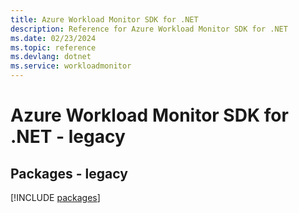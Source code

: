```yaml
---
title: Azure Workload Monitor SDK for .NET
description: Reference for Azure Workload Monitor SDK for .NET
ms.date: 02/23/2024
ms.topic: reference
ms.devlang: dotnet
ms.service: workloadmonitor
---
```

# Azure Workload Monitor SDK for .NET - legacy
## Packages - legacy
[!INCLUDE [packages](workload-monitor-index.md)]